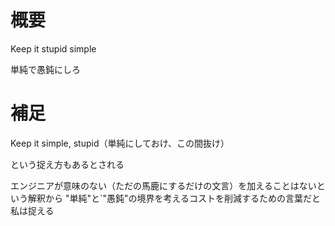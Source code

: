 # 概要
Keep it stupid simple

単純で愚鈍にしろ

# 補足
Keep it simple, stupid（単純にしておけ、この間抜け）

という捉え方もあるとされる

エンジニアが意味のない（ただの馬鹿にするだけの文言）を加えることはないという解釈から
"単純"と`"愚鈍"の境界を考えるコストを削減するための言葉だと私は捉える
